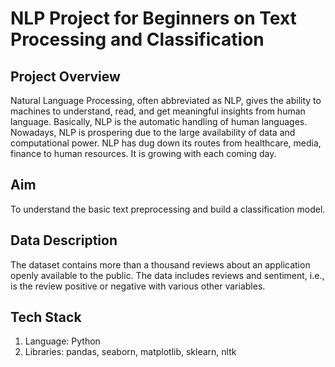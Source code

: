 # NLP Project for Beginners on Text Processing and Classification

## Project Overview

Natural Language Processing, often abbreviated as NLP, gives the ability to machines to understand, read, and get meaningful insights from human language. Basically, NLP is the automatic handling of human languages. Nowadays, NLP is prospering due to the large availability of data and computational power. NLP has dug down its routes from healthcare, media, finance to human resources. It is growing with each coming day.

## Aim
To understand the basic text preprocessing and build a classification model.

## Data Description
The dataset contains more than a thousand reviews about an application openly available to the public. The data includes reviews and sentiment, i.e., is the review positive or negative with various other variables.

## Tech Stack
1. Language: Python
2. Libraries: pandas, seaborn, matplotlib, sklearn, nltk
